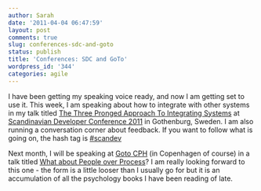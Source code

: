 ```yaml
---
author: Sarah
date: '2011-04-04 06:47:59'
layout: post
comments: true
slug: conferences-sdc-and-goto
status: publish
title: 'Conferences: SDC and GoTo'
wordpress_id: '344'
categories: agile
---
```


I have been getting my speaking voice ready, and now I am getting set to use it. This week, I am speaking about how to integrate with other systems in my talk titled <a href="http://www.scandevconf.se/2011/conference/speakers/sarah-taraporewalla/?backlnk=dp&tgday=togglewrap1">The Three Pronged Approach To Integrating Systems</a> at <a href="http://www.scandevconf.se/2011/conference/detailed-program/">Scandinavian Developer Conference 2011</a> in Gothenburg, Sweden. I am also running a conversation corner about feedback. If you want to follow what is going on, the hash tag is <a href="http://twitter.com/#!/search/%23scandev">#scandev</a>

Next month, I will be speaking at <a href="http://gotocon.com/cph-2011/">Goto CPH</a> (in Copenhagen of course) in a talk titled <a href="http://gotocon.com/cph-2011/speaker/Sarah+Taraporewalla">What about People over Process</a>? I am really looking forward to this one - the form is a little looser than I usually go for but it is an accumulation of all the psychology books I have been reading of late.